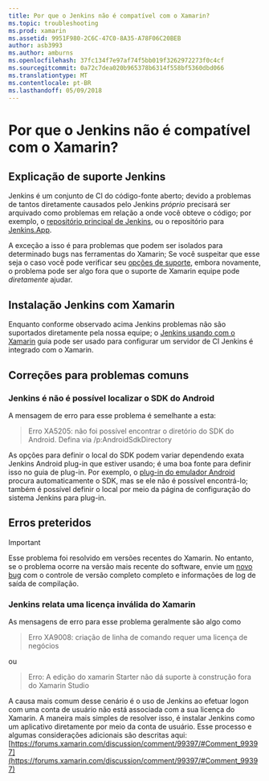 ```yaml
---
title: Por que o Jenkins não é compatível com o Xamarin?
ms.topic: troubleshooting
ms.prod: xamarin
ms.assetid: 9951F980-2C6C-47C0-8A35-A78F06C20BEB
author: asb3993
ms.author: amburns
ms.openlocfilehash: 37fc134f7e97af74f5bb019f3262972273f0c4cf
ms.sourcegitcommit: 0a72c7dea020b965378b6314f558bf5360dbd066
ms.translationtype: MT
ms.contentlocale: pt-BR
ms.lasthandoff: 05/09/2018
---
```

# <a name="why-isnt-jenkins-supported-by-xamarin"></a>Por que o Jenkins não é compatível com o Xamarin?

## <a name="jenkins-support-explanation"></a>Explicação de suporte Jenkins

Jenkins é um conjunto de CI do código-fonte aberto; devido a problemas de tantos diretamente causados pelo Jenkins *próprio* precisará ser arquivado como problemas em relação a onde você obteve o código; por exemplo, o [repositório principal de Jenkins](https://github.com/jenkinsci/jenkins), ou o repositório para [ Jenkins.App](https://github.com/stisti/jenkins-app).

A exceção a isso é para problemas que podem ser isolados para determinado bugs nas ferramentas do Xamarin; Se você suspeitar que esse seja o caso você pode verificar seu [opções de suporte](~/cross-platform/troubleshooting/support-options.md), embora novamente, o problema pode ser algo fora que o suporte de Xamarin equipe pode *diretamente* ajudar.

## <a name="setup-jenkins-with-xamarin"></a>Instalação Jenkins com Xamarin

Enquanto conforme observado acima Jenkins problemas não são suportados diretamente pela nossa equipe; o [Jenkins usando com o Xamarin](~/tools/ci/jenkins-walkthrough.md) guia pode ser usado para configurar um servidor de CI Jenkins é integrado com o Xamarin. 

## <a name="fixes-for-common-issues"></a>Correções para problemas comuns
### <a name="jenkins-is-unable-to-find-the-android-sdk"></a>Jenkins é não é possível localizar o SDK do Android

A mensagem de erro para esse problema é semelhante a esta:

> Erro XA5205: não foi possível encontrar o diretório do SDK do Android. Defina via /p:AndroidSdkDirectory

As opções para definir o local do SDK podem variar dependendo exata Jenkins Android plug-in que estiver usando; é uma boa fonte para definir isso no guia de plug-in. Por exemplo, o [plug-in do emulador Android](https://wiki.jenkins-ci.org/display/JENKINS/Android+Emulator+Plugin#AndroidEmulatorPlugin-Systemconfiguration) procura automaticamente o SDK, mas se ele não é possível encontrá-lo; também é possível definir o local por meio da página de configuração do sistema Jenkins para plug-in. 


## <a name="deprecated-errors"></a>Erros preteridos

> [!IMPORTANT]
> Esse problema foi resolvido em versões recentes do Xamarin. No entanto, se o problema ocorre na versão mais recente do software, envie um [novo bug](~/cross-platform/troubleshooting/questions/howto-file-bug.md) com o controle de versão completo completo e informações de log de saída de compilação.



### <a name="jenkins-reports-an-invalid-xamarin-license"></a>Jenkins relata uma licença inválida do Xamarin
As mensagens de erro para esse problema geralmente são algo como

> Erro XA9008: criação de linha de comando requer uma licença de negócios

ou

> Erro: A edição do xamarin Starter não dá suporte à construção fora do Xamarin Studio 

A causa mais comum desse cenário é o uso de Jenkins ao efetuar logon com uma conta de usuário não está associada com a sua licença do Xamarin. A maneira mais simples de resolver isso, é instalar Jenkins como um aplicativo diretamente por meio da conta de usuário. Esse processo e algumas considerações adicionais são descritas aqui: [https://forums.xamarin.com/discussion/comment/99397/#Comment_99397](https://forums.xamarin.com/discussion/comment/99397/#Comment_99397)
